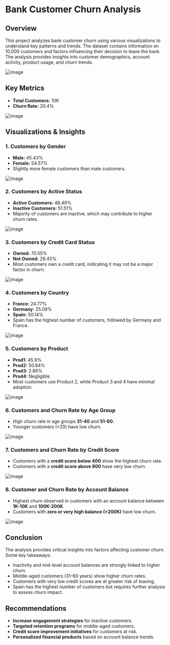 # Bank Customer Churn Analysis

## Overview
This project analyzes bank customer churn using various visualizations to understand key patterns and trends. The dataset contains information on 10,000 customers and factors influencing their decision to leave the bank. The analysis provides insights into customer demographics, account activity, product usage, and churn trends.

![image](https://github.com/user-attachments/assets/aa7838a4-fa04-4bbf-bfb3-e60669f99e8a)


## Key Metrics
- **Total Customers:** 10K
- **Churn Rate:** 20.4%


![image](https://github.com/user-attachments/assets/d76715fe-5617-4833-b5b1-8d7e14b5cb65)


## Visualizations & Insights

### 1. Customers by Gender
- **Male:** 45.43%
- **Female:** 54.57%
- Slightly more female customers than male customers.


![image](https://github.com/user-attachments/assets/500bc5cf-7ada-4225-9c15-4d679cd4a244)


### 2. Customers by Active Status
- **Active Customers:** 48.49%
- **Inactive Customers:** 51.51%
- Majority of customers are inactive, which may contribute to higher churn rates.


![image](https://github.com/user-attachments/assets/8556b30b-38e1-4708-9a97-0a8d5f5ff3d8)


### 3. Customers by Credit Card Status
- **Owned:** 70.55%
- **Not Owned:** 29.45%
- Most customers own a credit card, indicating it may not be a major factor in churn.


![image](https://github.com/user-attachments/assets/48529da8-9381-4fdf-94eb-b82282db9148)


### 4. Customers by Country
- **France:** 24.77%
- **Germany:** 25.09%
- **Spain:** 50.14%
- Spain has the highest number of customers, followed by Germany and France.


![image](https://github.com/user-attachments/assets/d5d957f5-cc6c-4ff7-92b1-2999d88eabbe)


### 5. Customers by Product
- **Prod1:** 45.9%
- **Prod2:** 50.84%
- **Prod3:** 2.66%
- **Prod4:** Negligible
- Most customers use Product 2, while Product 3 and 4 have minimal adoption.


![image](https://github.com/user-attachments/assets/c0a406c7-2254-4426-88df-06c374d16f6a)


### 6. Customers and Churn Rate by Age Group
- High churn rate in age groups **31-40** and **51-60**.
- Younger customers (<20) have low churn.


![image](https://github.com/user-attachments/assets/baa89455-0c6b-4446-80d5-9c19b91e6662)


### 7. Customers and Churn Rate by Credit Score
- Customers with a **credit score below 400** show the highest churn rate.
- Customers with a **credit score above 800** have very low churn.


![image](https://github.com/user-attachments/assets/b4304b4d-5953-4d10-927a-8bd58e8135c3)


### 8. Customer and Churn Rate by Account Balance
- Highest churn observed in customers with an account balance between **1K-10K** and **100K-200K**.
- Customers with **zero or very high balance (>200K)** have low churn.


![image](https://github.com/user-attachments/assets/d4f79c36-5a13-43e9-ba75-f3305ad30065)


## Conclusion
The analysis provides critical insights into factors affecting customer churn. Some key takeaways:
- Inactivity and mid-level account balances are strongly linked to higher churn.
- Middle-aged customers (31-60 years) show higher churn rates.
- Customers with very low credit scores are at greater risk of leaving.
- Spain has the highest number of customers but requires further analysis to assess churn impact.

## Recommendations
- **Increase engagement strategies** for inactive customers.
- **Targeted retention programs** for middle-aged customers.
- **Credit score improvement initiatives** for customers at risk.
- **Personalized financial products** based on account balance trends.
